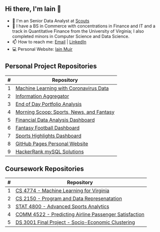 ## Hi there, I'm Iain 👋

- 👔   I'm an Senior Data Analyst at <a href="http://scoutsconsulting.com/" target="_new">Scouts</a>
- 🎒   I have a BS in Commerce with concentrations in Finance and IT and a track in Quantitative Finance from the University of Virginia; I also completed minors in Computer Science and Data Science. 
- 📫   How to reach me: [Email](mailto:iam9ez@virginia.edu) | <a href="https://www.linkedin.com/in/iain-a-muir/" target="_new">LinkedIn</a>
- 💻   Personal Website: <a href="https://iainmuir6.github.io/" target="_new">Iain Muir</a>
<!--- 🌱   I’m currently learning Machine and Deep Learning algorithms-->

## Personal Project Repositories
\# | Repository
------------ | -------------
1 | [Machine Learning with Coronavirus Data](https://github.com/iainmuir6/Machine-Learning-with-Coronavirus-Data)
2 | [Information Aggregator](https://github.com/iainmuir6/Information-Aggregator)
3 | [End of Day Portfolio Analysis](https://github.com/iainmuir6/Portfolio-Analysis)
4 | [Morning Scoop: Sports, News, and Fantasy](https://github.com/iainmuir6/MorningScoop-Sports-News-Fantasy)
5 | [Financial Data Analysis Dashboard](https://github.com/iainmuir6/Financial-Data-Analysis-Dashboard)
6 | [Fantasy Football Dashboard](https://github.com/iainmuir6/Fantasy-Football-Dashboard)
7 | [Sports Highlights Dashboard](https://github.com/iainmuir6/Sports-Highlights-Dashboard)
8 | [GitHub Pages Personal Website](https://github.com/iainmuir6/iainmuir6.github.io)
9 | [HackerRank mySQL Solutions](https://github.com/iainmuir6/HackerRank-mySQL-Solutions)

## Coursework Repositories
\# | Repository
------------ | -------------
1 | [CS 4774 - Machine Learning for Virginia](https://github.com/iainmuir6/Machine-Learning-for-Virginia)
2 | [CS 2150 - Program and Data Represenatation](https://github.com/iainmuir6/Program-and-Data-Representation)
3 | [STAT 4800 - Advanced Sports Analytics](https://github.com/iainmuir6/Advanced-Sports-Analytics)
4 | [COMM 4522 - Predicting Airline Passenger Satisfaction](https://github.com/iainmuir6/Predicting-Airline-Passnger-Satisfaction)
5 | [DS 3001 Final Project - Socio-Economic Clustering](https://github.com/iainmuir6/Socio-Economic-Clustering)

<!--
**iainmuir6/iainmuir6** is a ✨ _special_ ✨ repository because its `README.md` (this file) appears on your GitHub profile.

Here are some ideas to get you started:

- 🔭 I’m currently working on ...
- 🌱 I’m currently learning ...
- 👯 I’m looking to collaborate on ...
- 🤔 I’m looking for help with ...
- 💬 Ask me about ...
- 📫 How to reach me: ...
- 😄 Pronouns: ...
- ⚡ Fun fact: ...
-->
